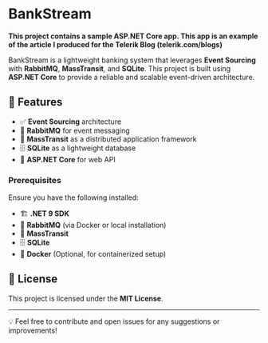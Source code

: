 # BankStream 

**This project contains a sample ASP.NET Core app. This app is an example of the article I produced for the Telerik Blog (telerik.com/blogs)**

BankStream is a lightweight banking system that leverages **Event Sourcing** with **RabbitMQ**, **MassTransit**, and **SQLite**. This project is built using **ASP.NET Core** to provide a reliable and scalable event-driven architecture.

## 📌 Features

- ✅ **Event Sourcing** architecture
- 📡 **RabbitMQ** for event messaging
- 🔄 **MassTransit** as a distributed application framework
- 🗄 **SQLite** as a lightweight database
- 🔧 **ASP.NET Core** for web API

### Prerequisites

Ensure you have the following installed:
- 🏗 **.NET 9 SDK**
- 🐇 **RabbitMQ** (via Docker or local installation)
- 🐘 **MassTransit**
- 🗄 **SQLite**
- 🐳 **Docker** (Optional, for containerized setup)

## 📜 License

This project is licensed under the **MIT License**.

---

💡 Feel free to contribute and open issues for any suggestions or improvements!
